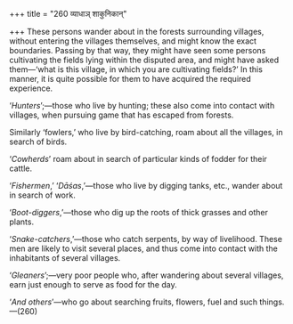 +++
title = "260 व्याधाञ् शाकुनिकान्"

+++
These persons wander about in the forests surrounding villages, without
entering the villages themselves, and might know the exact boundaries.
Passing by that way, they might have seen some persons cultivating the
fields lying within the disputed area, and might have asked them—‘what
is this village, in which you are cultivating fields?’ In this manner,
it is quite possible for them to have acquired the required experience.

‘*Hunters*’;—those who live by hunting; these also come into contact
with villages, when pursuing game that has escaped from forests.

Similarly ‘fowlers,’ who live by bird-catching, roam about all the
villages, in search of birds.

‘*Cowherds*’ roam about in search of particular kinds of fodder for
their cattle.

‘*Fishermen*,’ ‘*Dāśas*,’—those who live by digging tanks, etc., wander
about in search of work.

‘*Boot-diggers*,’—those who dig up the roots of thick grasses and other
plants.

‘*Snake-catchers*,’—those who catch serpents, by way of livelihood.
These men are likely to visit several places, and thus come into contact
with the inhabitants of several villages.

‘*Gleaners*’;—very poor people who, after wandering about several
villages, earn just enough to serve as food for the day.

‘*And others*’—who go about searching fruits, flowers, fuel and such
things.—(260)



